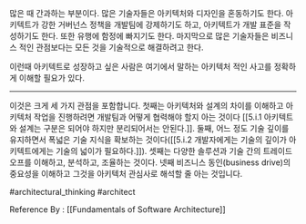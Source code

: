 
많은 때 간과하는 부분이다. 많은 기술자들은 아키텍처와 디자인을 혼동하기도 한다. 아키텍트가 강한 거버넌스 정책을 개발팀에 강제하기도 하고, 아키텍트가 개발 표준을 작성하기도 한다. 또한 유행에 함정에 빠지기도 한다. 마지막으로 많은 기술자들은 비즈니스 적인 관점보다는 모든 것을 기술적으로 해결하려고 한다. 

이런때 아키텍트로 성장하고 싶은 사람은 여기에서 말하는 아키텍처 적인 사고를 정확하게 이해할 필요가 있다.

------------

이것은 크게 세 가지 관점을 포함합니다. 첫째는 아키텍처와 설계의 차이를 이해하고 아키텍처 작업을 진행하려면 개발팀과 어떻게 협력해야 할지 아는 것이다 [[5.i.1 아키텍트와 설계는 구분은 되어야 하지만 분리되어서는 안된다.]]. 둘째, 어느 정도 기술 깊이를 유지하면서 폭넓은 기술 지식을 확보하는 것이다([[5.i.2 개발자에게는 기술의 깊이가 아키텍트에게는 기술의 넓이가 필요하다.]]). 셋째는 다양한 솔루션과 기술 간의 트레이드 오프를 이해하고, 분석하고, 조율하는 것이다. 넷째 비즈니스 동인(business drive)의 중요성을 이해하고 그것을 아키텍처 관심사로 해석할 줄 아는 것입니다.

#architectural_thinking #architect

Reference By : [[Fundamentals of Software Architecture]]